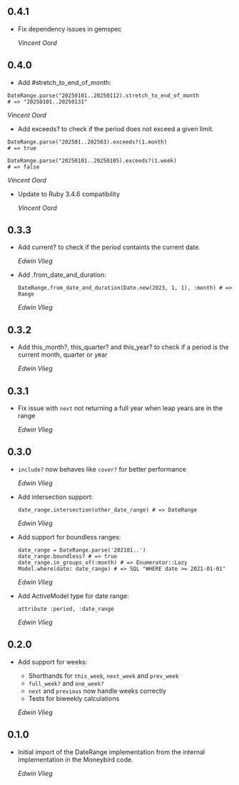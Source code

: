 ## 0.4.1

* Fix dependency issues in gemspec

  *Vincent Oord*

## 0.4.0

* Add #stretch_to_end_of_month:

```
DateRange.parse("20250101..20250112).stretch_to_end_of_month
# => "20250101..20250131"
```

  *Vincent Oord*

* Add exceeds? to check if the period does not exceed a given limit.

```
DateRange.parse("202501..202503).exceeds?(1.month)
# => true

DateRange.parse("20250101..20250105).exceeds?(1.week)
# => false
```

  *Vincent Oord*

* Update to Ruby 3.4.6 compatibility

  *Vincent Oord*

## 0.3.3

* Add current? to check if the period containts the current date.

  *Edwin Vlieg*

* Add .from_date_and_duration:

  ```
  DateRange.from_date_and_duration(Date.new(2023, 1, 1), :month) # => Range
  ```

  *Edwin Vlieg*

## 0.3.2

* Add this_month?, this_quarter? and this_year? to check if a period is the current month, quarter or year

  *Edwin Vlieg*


## 0.3.1

* Fix issue with `next` not returning a full year when leap years are in the range

  *Edwin Vlieg*

## 0.3.0

* `include?` now behaves like `cover?` for better performance

  *Edwin Vlieg*

* Add intersection support:

  ```
  date_range.intersection(other_date_range) # => DateRange
  ```

  *Edwin Vlieg*


* Add support for boundless ranges:

  ```
  date_range = DateRange.parse('202101..')
  date_range.boundless? # => true
  date_range.in_groups_of(:month) # => Enumerator::Lazy
  Model.where(date: date_range) # => SQL "WHERE date >= 2021-01-01"
  ```

  *Edwin Vlieg*

* Add ActiveModel type for date range:

  ```
  attribute :period, :date_range
  ```

  *Edwin Vlieg*

## 0.2.0

* Add support for weeks:

  - Shorthands for `this_week`, `next_week` and `prev_week`
  - `full_week?` and `one_week?`
  - `next` and `previous` now handle weeks correctly
  - Tests for biweekly calculations

  *Edwin Vlieg*

## 0.1.0

*   Initial import of the DateRange implementation from the internal implementation in the Moneybird code.

    *Edwin Vlieg*
